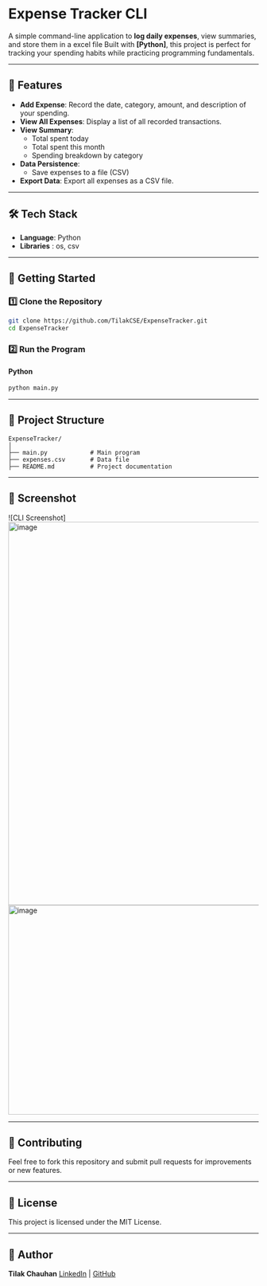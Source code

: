 
# Expense Tracker CLI

A simple command-line application to **log daily expenses**, view summaries, and store them in a excel file
Built with **[Python]**, this project is perfect for tracking your spending habits while practicing programming fundamentals.

---

## 📌 Features
- **Add Expense**: Record the date, category, amount, and description of your spending.
- **View All Expenses**: Display a list of all recorded transactions.
- **View Summary**:
  - Total spent today
  - Total spent this month
  - Spending breakdown by category
- **Data Persistence**:
  - Save expenses to a file (CSV)
- **Export Data**: Export all expenses as a CSV file.

---

## 🛠️ Tech Stack
- **Language**: Python
- **Libraries** : os, csv

---

## 🚀 Getting Started

### 1️⃣ Clone the Repository
```bash
git clone https://github.com/TilakCSE/ExpenseTracker.git
cd ExpenseTracker
````

### 2️⃣ Run the Program

#### Python

```bash
python main.py
```

---

## 📂 Project Structure

```
ExpenseTracker/
│
├── main.py            # Main program
├── expenses.csv       # Data file
├── README.md          # Project documentation
```

---

## 📸 Screenshot


![CLI Screenshot]
<img width="1338" height="770" alt="image" src="https://github.com/user-attachments/assets/33ad4004-784f-403c-bb8d-484445e4f1e8" />
<img width="1329" height="421" alt="image" src="https://github.com/user-attachments/assets/d9364743-fdac-44d8-a526-0e4bf3073fd5" />


---


## 🤝 Contributing

Feel free to fork this repository and submit pull requests for improvements or new features.

---

## 📜 License

This project is licensed under the MIT License.

---

## 💬 Author

**Tilak Chauhan**
[LinkedIn](https://www.linkedin.com/in/tilak-chauhan-0817a3344/) | [GitHub](https://github.com/TilakCSE)

